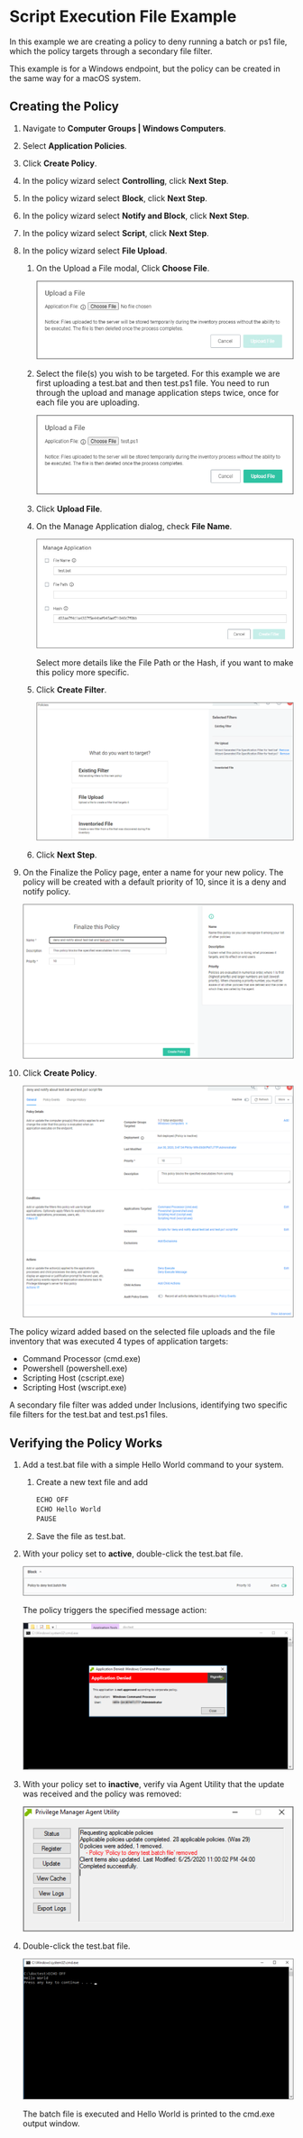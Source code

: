 [title]: # (Script Execution)
[tags]: # (secondary file filter)
[priority]: # (2)
# Script Execution File Example

In this example we are creating a policy to deny running a batch or ps1 file, which the policy targets through a secondary file filter.

This example is for a Windows endpoint, but the policy can be created in the same way for a macOS system.

## Creating the Policy

1. Navigate to __Computer Groups | Windows Computers__.
1. Select __Application Policies__.
1. Click __Create Policy__.
1. In the policy wizard select __Controlling__, click __Next Step__.
1. In the policy wizard select __Block__, click __Next Step__.
1. In the policy wizard select __Notify and Block__, click __Next Step__.
1. In the policy wizard select __Script__, click __Next Step__.
1. In the policy wizard select __File Upload__.
   1. On the Upload a File modal, Click __Choose File__.

      ![upload](images/choose-file.png "Upload a File dialog")
   1. Select the file(s) you wish to be targeted. For this example we are first uploading a test.bat and then test.ps1 file. You need to run through the upload and manage application steps twice, once for each file you are uploading.

      ![upload](images/upload.png "Upload a File dialog with file added")
   1. Click __Upload File__.
   1. On the Manage Application dialog, check __File Name__.

      ![manage app](images/manage-app.png "Select the filter creation settings")

      Select more details like the File Path or the Hash, if you want to make this policy more specific.
   1. Click __Create Filter__.

      ![filter](images/filter.png "Policy wizard with filters added")
   1. Click __Next Step__.
1. On the Finalize the Policy page, enter a name for your new policy. The policy will be created with a default priority of 10, since it is a deny and notify policy.

   ![create](images/create.png "Finalize and create the policy")
1. Click __Create Policy__.

   ![final](images/script-policy.png "Finalized policy")

The policy wizard added based on the selected file uploads and the file inventory that was executed 4 types of application targets:

* Command Processor (cmd.exe)
* Powershell (powershell.exe)
* Scripting Host (cscript.exe)
* Scripting Host (wscript.exe)

A secondary file filter was added under Inclusions, identifying two specific file filters for the test.bat and test.ps1 files.

## Verifying the Policy Works

1. Add a test.bat file with a simple Hello World command to your system.
   1. Create a new text file and add
   
      ```bash
      ECHO OFF
      ECHO Hello World
      PAUSE
      ```
   1. Save the file as test.bat.
1. With your policy set to __active__, double-click the test.bat file.

   ![active policy](images/pol-act.png "Policy is set to active")

   The policy triggers the specified message action:

   ![deny msg](images/mes-action.png "The Application Denied Message Action is displayed")
1. With your policy set to __inactive__, verify via Agent Utility that the update was received and the policy was removed:

   ![agent](images/agent-update.png "Verify the Agent received the update")
1. Double-click the test.bat file.

   ![hello world](images/hello-world-bat.png "The batch file executes")

   The batch file is executed and Hello World is printed to the cmd.exe output window.